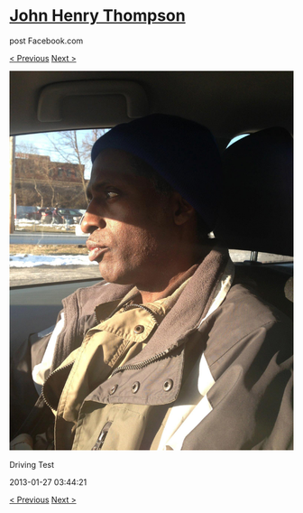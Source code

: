 # [John Henry Thompson](../README.md)
post Facebook.com

[< Previous](2013-01-27-2.md) [Next >](2013-01-21-1.md)

[![](../media/2013-01-27/Driving-Test-1.jpg)](../README.md)

Driving Test

2013-01-27 03:44:21

[< Previous](2013-01-27-2.md) [Next >](2013-01-21-1.md)